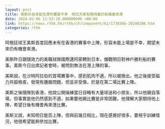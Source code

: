 ```yaml
---
layout: post
title: 美斯形容未能在港作賽是不幸　明白大家有期待冀仍有機會來港
date: 2024-02-06 11:53:10.000000000 +08:00
link: https://news.rthk.hk/rthk/ch/component/k2/1739366-20240206.htm
categories: rthk
---
```


阿根廷球王美斯首度回應未有在香港的賽事中上陣，形容未能上場是不幸，期望未來仍有機會來港。

美斯昨日跟隨效力的美職球隊國際邁阿密轉到日本，備戰明日對神戶勝利船的賽事。美斯今日出席記者會時，被問到無法在港上陣的事。

美斯說，在沙特阿拉伯的首場賽事中，感到肌肉不適，所以被換出，他之後接受磁力共振檢查，發現有腫脹問題，但並非受傷，於是在第二場比賽上陣。

美斯之後隨隊到香港，他說公開操練當日目睹有大量球迷和小朋友，所以他親自落場，但事實是他仍然感到不適，如果要他踢比賽是非常困難，他理解大家期待他上陣，希望日後有機會再來港比賽。

美斯又說，未知明日能否上陣，但與前幾日相比，現在感覺好很多，要視乎訓練情況，他很希望能夠參加比賽。
